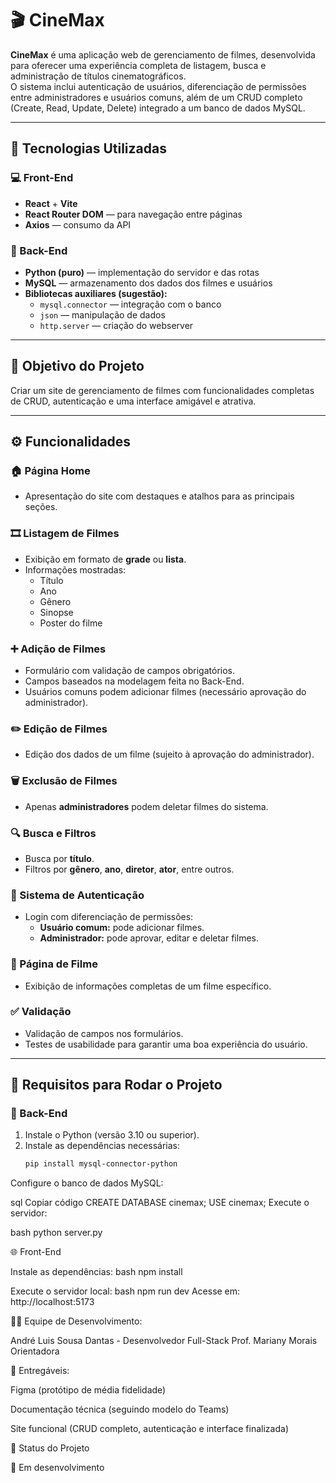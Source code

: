 # 🎬 CineMax

**CineMax** é uma aplicação web de gerenciamento de filmes, desenvolvida para oferecer uma experiência completa de listagem, busca e administração de títulos cinematográficos.  
O sistema inclui autenticação de usuários, diferenciação de permissões entre administradores e usuários comuns, além de um CRUD completo (Create, Read, Update, Delete) integrado a um banco de dados MySQL.

---

## 🚀 Tecnologias Utilizadas

### 💻 Front-End
- **React** + **Vite**
- **React Router DOM** — para navegação entre páginas
- **Axios** — consumo da API

### 🐍 Back-End
- **Python (puro)** — implementação do servidor e das rotas
- **MySQL** — armazenamento dos dados dos filmes e usuários
- **Bibliotecas auxiliares (sugestão):**
  - `mysql.connector` — integração com o banco
  - `json` — manipulação de dados
  - `http.server` — criação do webserver

---

## 🎯 Objetivo do Projeto

Criar um site de gerenciamento de filmes com funcionalidades completas de CRUD, autenticação e uma interface amigável e atrativa.

---

## ⚙️ Funcionalidades

### 🏠 Página Home
- Apresentação do site com destaques e atalhos para as principais seções.

### 🎞️ Listagem de Filmes
- Exibição em formato de **grade** ou **lista**.
- Informações mostradas:
  - Título
  - Ano
  - Gênero
  - Sinopse
  - Poster do filme

### ➕ Adição de Filmes
- Formulário com validação de campos obrigatórios.
- Campos baseados na modelagem feita no Back-End.
- Usuários comuns podem adicionar filmes (necessário aprovação do administrador).

### ✏️ Edição de Filmes
- Edição dos dados de um filme (sujeito à aprovação do administrador).

### 🗑️ Exclusão de Filmes
- Apenas **administradores** podem deletar filmes do sistema.

### 🔍 Busca e Filtros
- Busca por **título**.
- Filtros por **gênero**, **ano**, **diretor**, **ator**, entre outros.

### 👤 Sistema de Autenticação
- Login com diferenciação de permissões:
  - **Usuário comum:** pode adicionar filmes.
  - **Administrador:** pode aprovar, editar e deletar filmes.

### 📄 Página de Filme
- Exibição de informações completas de um filme específico.

### ✅ Validação
- Validação de campos nos formulários.
- Testes de usabilidade para garantir uma boa experiência do usuário.

---

## 🧩 Requisitos para Rodar o Projeto

### 🔧 Back-End
1. Instale o Python (versão 3.10 ou superior).  
2. Instale as dependências necessárias:
   ```bash
   pip install mysql-connector-python
Configure o banco de dados MySQL:

sql
Copiar código
CREATE DATABASE cinemax;
USE cinemax;
Execute o servidor:

bash
python server.py

🌐 Front-End

Instale as dependências:
bash
npm install

Execute o servidor local:
bash
npm run dev
Acesse em: http://localhost:5173

🧑‍💻 Equipe de Desenvolvimento:

André Luis Sousa Dantas -	Desenvolvedor Full-Stack
Prof. Mariany Morais	Orientadora

📘 Entregáveis:

Figma (protótipo de média fidelidade)

Documentação técnica (seguindo modelo do Teams)

Site funcional (CRUD completo, autenticação e interface finalizada)

🏁 Status do Projeto

🚧 Em desenvolvimento
